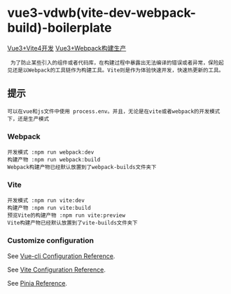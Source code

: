 # vue3-vdwb(vite-dev-webpack-build)-boilerplate
[Vue3+Vite4开发]()
[Vue3+Webpack构建生产]()
```
 为了防止某些引入的组件或者代码库，在构建过程中暴露出无法编译的错误或者异常，保险起见还是以Webpack的工具链作为构建工具。Vite则是作为体验快速开发，快速热更新的工具。
```

## 提示
```
可以在vue和js文件中使用 process.env。并且，无论是在vite或者webpack的开发模式下，还是生产模式
```

### Webpack
```
开发模式 :npm run webpack:dev
构建产物 :npm run webpack:build
Webpack构建产物已经默认放置到了webpack-builds文件夹下
```

### Vite
```
开发模式 :npm run vite:dev
构建产物 :npm run vite:build
预览Vite的构建产物 :npm run vite:preview
Vite构建产物已经默认放置到了vite-builds文件夹下
```

### Customize configuration
See [Vue-cli Configuration Reference](https://cli.vuejs.org/zh/config/).

See [Vite Configuration Reference](https://vitejs.bootcss.com/config/).

See [Pinia Reference](https://pinia.vuejs.org/zh/).
